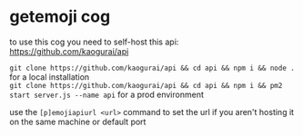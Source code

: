 # getemoji cog

to use this cog you need to self-host this api: https://github.com/kaogurai/api

`git clone https://github.com/kaogurai/api && cd api && npm i && node .` for a local installation\
`git clone https://github.com/kaogurai/api && cd api && npm i && pm2 start server.js --name api` for a prod environment

use the `[p]emojiapiurl <url>` command to set the url if you aren't hosting it on the same machine or default port